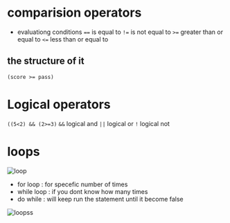 # comparision operators #
- evaluationg conditions
` == ` is equal to
` != ` is not equal to
` >= ` greater than or equal to
` <= ` less than or equal to
## the structure of it ##
` (score >= pass) `
# Logical operators #
` ((5<2) && (2>=3) `
` && ` logical and
` || ` logical or 
` ! ` logical not

# loops #



![loop](https://thumbs.gfycat.com/TastyUntidyInexpectatumpleco-size_restricted.gif)

- for loop : for specefic number of times
- while loop : if you dont know how many times
- do while : will keep run the statement until it become false

![loopss](https://cdn.javascripttutorial.net/wp-content/uploads/2020/01/JavaScript-for-Loop.png)

